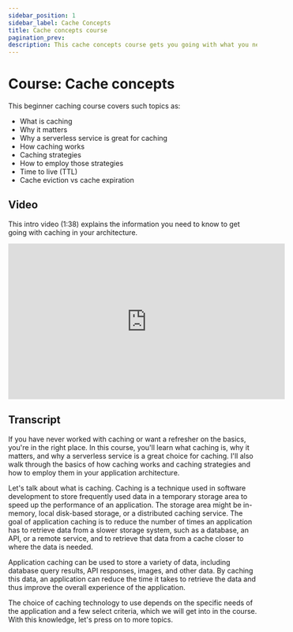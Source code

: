 ```yaml
---
sidebar_position: 1
sidebar_label: Cache Concepts
title: Cache concepts course
pagination_prev:
description: This cache concepts course gets you going with what you need to know on the basics of caching data for your application.
---
```


# Course: Cache concepts

This beginner caching course covers such topics as:

- What is caching
- Why it matters
- Why a serverless service is great for caching
- How caching works
- Caching strategies
- How to employ those strategies
- Time to live (TTL)
- Cache eviction vs cache expiration

## Video
This intro video (1:38) explains the information you need to know to get going with caching in your architecture.

<iframe width="560" height="315" src="https://www.youtube.com/embed/yErvJ2Bv6dY" title="YouTube video player" frameborder="0" allow="accelerometer; autoplay; clipboard-write; encrypted-media; gyroscope; picture-in-picture; web-share" allowfullscreen></iframe>

## Transcript

If you have never worked with caching or want a refresher on the basics, you're in the right place. In this course, you'll learn what caching is, why it matters, and why a serverless service is a great choice for caching. I'll also walk through the basics of how caching works and caching strategies and how to employ them in your application architecture.

Let's talk about what is caching. Caching is a technique used in software development to store frequently used data in a temporary storage area to speed up the performance of an application. The storage area might be in-memory, local disk-based storage, or a distributed caching service. The goal of application caching is to reduce the number of times an application has to retrieve data from a slower storage system, such as a database, an API, or a remote service, and to retrieve that data from a cache closer to where the data is needed.

Application caching can be used to store a variety of data, including database query results, API responses, images, and other data. By caching this data, an application can reduce the time it takes to retrieve the data and thus improve the overall experience of the application.

The choice of caching technology to use depends on the specific needs of the application and a few select criteria, which we will get into in the course. With this knowledge, let's press on to more topics.

